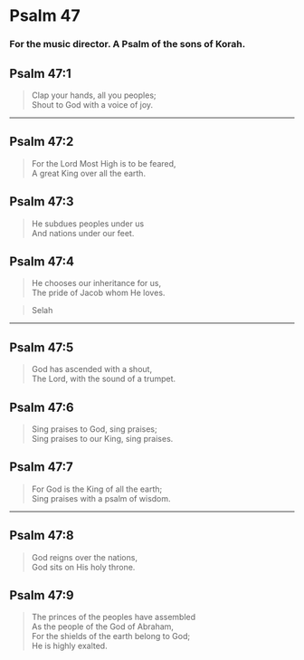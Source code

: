 # Psalm 47

### For the music director. A Psalm of the sons of Korah.

## Psalm 47:1

> Clap your hands, all you peoples;  
> Shout to God with a voice of joy.

---

## Psalm 47:2

> For the Lord Most High is to be feared,  
> A great King over all the earth.

## Psalm 47:3

> He subdues peoples under us  
> And nations under our feet.

## Psalm 47:4

> He chooses our inheritance for us,  
> The pride of Jacob whom He loves.

> Selah

---

## Psalm 47:5

> God has ascended with a shout,  
> The Lord, with the sound of a trumpet.

## Psalm 47:6

> Sing praises to God, sing praises;  
> Sing praises to our King, sing praises.

## Psalm 47:7

> For God is the King of all the earth;  
> Sing praises with a psalm of wisdom.

---

## Psalm 47:8

> God reigns over the nations,  
> God sits on His holy throne.

## Psalm 47:9

> The princes of the peoples have assembled  
> As the people of the God of Abraham,  
> For the shields of the earth belong to God;  
> He is highly exalted.
